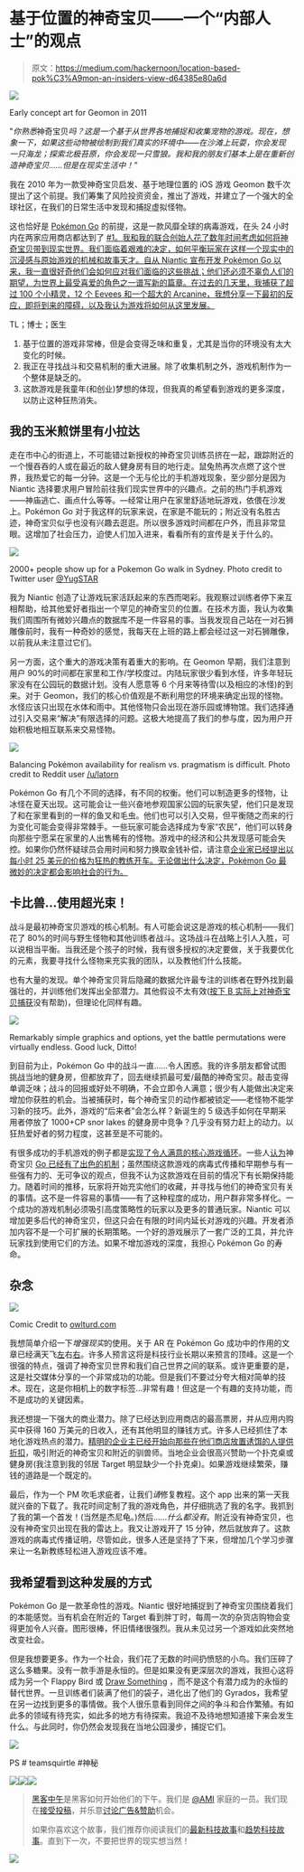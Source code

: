 # 基于位置的神奇宝贝——一个“内部人士”的观点

> 原文：<https://medium.com/hackernoon/location-based-pok%C3%A9mon-an-insiders-view-d64385e80a6d>

![](img/b824bb3de4f2eb235f52697a6e8bd6a8.png)

Early concept art for Geomon in 2011

"*你熟悉*神奇宝贝*吗？这是一个基于从世界各地捕捉和收集宠物的游戏。现在，想象一下，如果这些动物被绘制到我们真实的环境中——在沙滩上玩耍，你会发现一只海龙；探索北极苔原，你会发现一只雪狼。我和我的朋友们基本上是在重新创造神奇宝贝……但是在现实生活中！”*

我在 2010 年为一款受神奇宝贝启发、基于地理位置的 iOS 游戏 Geomon 数千次提出了这个前提。我们筹集了风险投资资金，推出了游戏，并建立了一个强大的全球社区，在我们的日常生活中发现和捕捉虚拟怪物。

这也恰好是 [Pokémon Go](http://www.pokemongo.com/en-us/) 的前提，这是一款风靡全球的病毒游戏，在头 24 小时内在两家应用商店都达到了 [#1。我和我的联合创始人花了数年时间考虑如何将神奇宝贝带到现实世界。我们面临着艰难的决定，如何平衡玩家在这样一个现实中的沉浸感与原始游戏的机械和故事天才。自从 Niantic 宣布开发 Pokémon Go 以来，我一直很好奇他们会如何应对我们面临的这些挑战；他们还必须不辜负人们的期望，为世界上最受喜爱的角色之一谱写新的篇章。在过去的几天里，我捕获了超过 100 个小精灵，12 个 Eevees 和一个超大的 Arcanine，我想分享一下最初的反应，即将到来的障碍，以及我认为游戏将如何从这里发展。](https://www.appannie.com/apps/ios/app/1094591345/)

TL；博士；医生

1.  基于位置的游戏非常棒，但是会变得乏味和重复，尤其是当你的环境没有太大变化的时候。
2.  我正在寻找战斗和交易机制的重大进展。除了收集机制之外，游戏机制作为一个整体是缺乏的。
3.  这款游戏是我童年(和创业)梦想的体现，但我真的希望看到游戏的更多深度，以防止这种狂热消失。

## 我的玉米煎饼里有小拉达

走在市中心的街道上，不可能错过新授权的神奇宝贝训练员挤在一起，跟踪附近的一个慢吞吞的人或在最近的敌人健身房有目的地行走。鼠兔热再次点燃了这个世界，我热爱它的每一分钟。这是一个无与伦比的手机游戏现象，至少部分是因为 Niantic 选择要求用户冒险前往我们现实世界中的兴趣点。之前的热门手机游戏——神庙逃亡、画点什么等等。—经常让用户在家里舒适地玩游戏，依偎在沙发上。Pokémon Go 对于我这样的玩家来说，在家是不能玩的；附近没有名胜古迹，神奇宝贝似乎也没有兴趣去逛逛。所以很多游戏时间都在户外，而且非常显眼。这增加了社会压力，迫使人们加入进来，看看所有的宣传是关于什么的。

![](img/65b5aa7f6dbb25777baecb9e3a6bfec5.png)

2000+ people show up for a Pokemon Go walk in Sydney. Photo credit to Twitter user [@YugSTAR](https://twitter.com/YugSTAR)

我为 Niantic 创造了让游戏玩家活跃起来的东西而喝彩。我观察过训练者停下来互相帮助，给其他爱好者指出一个罕见的神奇宝贝的位置。在技术方面，我认为收集我们周围所有微妙兴趣点的数据库不是一件容易的事。当我发现自己站在一对石狮雕像前时，我有一种奇妙的感觉，我每天在上班的路上都会经过这一对石狮雕像，以前我从未注意过它们。

另一方面，这个重大的游戏决策有着重大的影响。在 Geomon 早期，我们注意到用户 90%的时间都在家里和工作/学校度过。内陆玩家很少看到水怪，许多年轻玩家没有在公园玩的数据计划。没有人愿意等 6 个月来等待雪(以及相应的冰怪)的到来。对于 Geomon，我们的核心价值观是不断利用您的环境来确定出现的怪物。水怪应该只出现在水体和雨中。其他怪物只会出现在游乐园或博物馆。我们选择通过引入交易来“解决”有限选择的问题。这极大地提高了我们的参与度，因为用户开始积极地相互联系来交易怪物。

![](img/116616ded454667b00ee173e239970f7.png)

Balancing Pokémon availability for realism vs. pragmatism is difficult. Photo credit to Reddit user [/u/latorn](https://www.reddit.com/user/latorn)

Pokémon Go 有几个不同的选择，有不同的权衡。他们可以制造更多的怪物，让冰怪在夏天出现。这可能会让一些兴奋地参观国家公园的玩家失望，他们只是发现了和在家里看到的一样的鱼叉和毛虫。他们也可以引入交易，但平衡随之而来的行为变化可能会变得非常棘手。一些玩家可能会选择成为专家“农民”，他们可以转身向那些宁愿呆在家里的人出售稀有的怪物。游戏中的经济和公共发现感可能会失控。如果你仍然怀疑球员会用时间和努力换取金钱补偿，请注意[企业家已经提出以每小时 25 美元的价格为狂热的教练开车。无论做出什么决定，Pokémon Go 最微妙的决定都会影响社会的行为。](http://gizmodo.com/entrepreneurs-are-offering-uber-style-rides-for-pokemon-1783453321)

## 卡比兽…使用超光束！

战斗是最初神奇宝贝游戏的核心机制。有人可能会说这是游戏的核心机制——我们花了 80%的时间与野生怪物和其他训练者战斗。这场战斗在战略上引人入胜，可以说相当平衡。当我还是个孩子的时候，我有很多授权的决定要做，关于我要优化的元素，我要寻找什么怪物来充实我的团队，以及教他们什么技能。

也有大量的发现。单个神奇宝贝背后隐藏的数据允许最专注的训练者在野外找到最强壮的，并训练他们发挥出全部潜力。其他假设不太有效([按下 B 实际上对神奇宝贝捕获](http://kotaku.com/the-pokemon-superstition-that-will-never-die-1695615871)没有帮助)，但理论化同样有趣。

![](img/29088212d883643d4bea6bb8a7af1c4c.png)

Remarkably simple graphics and options, yet the battle permutations were virtually endless. Good luck, Ditto!

到目前为止，Pokémon Go 中的战斗一直……令人困惑。我的许多朋友都曾试图挑战当地的健身房，但都放弃了，回去继续抓最可爱/最酷的神奇宝贝。敲击变得单调乏味；战斗的回报或好处不明确，不会立即令人满意；很少有人能做出决定来增加你获胜的机会。当被捕获时，每个神奇宝贝的动作都被锁定——老怪物不能学习新的技巧。此外，游戏的“后来者”会怎么样？新诞生的 5 级选手如何在早期采用者停放了 1000+CP snor lakes 的健身房中竞争？几乎没有努力赶上的动力。以狂热爱好者的努力程度，这甚至是不可能的。

有很多成功的手机游戏的例子都是[实现了令人满意的核心游戏循环](http://askagamedev.tumblr.com/post/101776602061/progression-or-skill-tree-systems-the-type-you)。一些人[认为](https://techcrunch.com/2016/07/11/the-brilliant-mechanics-of-pokemon-go/)神奇宝贝 [Go 已经有了出色的机制](https://techcrunch.com/2016/07/11/the-brilliant-mechanics-of-pokemon-go/)；虽然围绕这款游戏的病毒式传播和早期参与有一些强有力的、无可争议的观点，但我不认为这款游戏在目前的情况下有长期保持能力。随着时间的推移，玩家将开始充实他们的收藏，并寻找与他们的神奇宝贝有关的事情。这不是一件容易的事情——有了这种程度的成功，用户群非常多样化。一个成功的游戏机制必须吸引高度策略性的玩家以及更多的普通玩家。Niantic 可以增加更多后代的神奇宝贝，但这只会在有限的时间内延长对游戏的兴趣。开发者添加内容不是一个可扩展的长期策略。一个好的游戏展示了一套广泛的工具，并允许玩家找到使用它们的方法。如果不增加游戏的深度，我担心 Pokémon Go 的寿命。

## 杂念

![](img/c5a0684a792a6f20a2aa1d531919554b.png)

Comic Credit to [owlturd.com](http://owlturd.com/post/147090507219/we-have-arrived-image-twitter-facebook#notes)

我想简单介绍一下*增强现实*的使用。关于 AR 在 Pokémon Go 成功中的作用的文章已经满天飞[左](https://www.engadget.com/2016/07/12/pokemon-go-augmented-reality/)右[右](http://venturebeat.com/2016/07/12/pokemon-go-proves-investors-were-clueless-about-augmented-reality/)。许多人预言这将是科技行业长期以来预言的顶峰。这是一个很强的特点，强调了神奇宝贝世界和我们自己世界之间的联系。或许更重要的是，这是社交媒体分享的一个非常成功的功能。但是我们不要过分夸大相对简单的技术。现在，这是你相机上的数字标签…非常有趣！但这是一个有趣的支持功能，而不是成功的关键因素。

我还想提一下强大的商业潜力。除了已经达到应用商店的最高票房，并从应用内购买中获得 160 万美元的日收入，还有其他明显的赚钱方式。许多人已经抓住了本地化游戏热点的潜力。[精明的企业主已经开始向那些在他们商店放置诱饵的人提供折扣](https://www.reddit.com/r/pokemongo/comments/4sd0hm/this_is_quickly_becoming_the_trend_downtown/)，吸引附近的神奇宝贝和附近的驯兽师。当地企业会很高兴赞助一个扑克桌或健身房(我注意到我的邻居 Target 明显缺少一个扑克桌)。如果游戏继续繁荣，赚钱的道路是一个既定的。

最后，作为一个 PM 吹毛求疵者，让我们*请*修复教程。这个 app 出来的第一天我就兴奋的下载了。我花时间定制了我的游戏角色，并仔细挑选了我的名字。我抓到了我的第一个首发！(当然是杰尼龟。)然后……*什么都没有*。附近没有神奇宝贝，也没有神奇宝贝出现在我的雷达上。我又让游戏开了 15 分钟，然后就放弃了。这款游戏的病毒式传播证明，尽管如此，很多人还是坚持了下来，但增加几个学习步骤来让一名新教练轻松进入游戏应该不难。

## 我希望看到这种发展的方式

Pokémon Go 是一款革命性的游戏。Niantic 很好地捕捉到了神奇宝贝围绕着我们的本能感觉。当有机会在附近的 Target 看到胖丁时，每周一次的杂货店购物会变得更加令人兴奋。图形很棒，怀旧情绪很强烈。我从未见过另一个游戏如此突然地改变社会。

但是我想要更多。作为一个社会，我们花了无数的时间扔愤怒的小鸟。我们压碎了这么多糖果。没有一款手游是永恒的。但是如果没有更深层次的游戏，我担心这将成为另一个 Flappy Bird 或 [Draw Something](http://www.recode.net/2016/7/13/12176474/pokemon-go-bandwagon-fad-games-draw-something-candy-crush) ，而不是这个有潜力成为的永恒的替代世界。一旦训练者们装满了他们的袋子，进化出了他们的 Gyrados，我希望在另一边找到更多的事情做。我个人很乐意看到同伴之间的争斗和合作繁殖。有如此多的领域有待充实，如此多的地方有待探索。我迫不及待地想知道接下来会发生什么。与此同时，你仍然会发现我在当地公园漫步，捕捉它们。

![](img/0e3ffc323c514925c561f1650a1f3b86.png)

PS # teamsquirtle #神秘

[![](img/50ef4044ecd4e250b5d50f368b775d38.png)](http://bit.ly/HackernoonFB)[![](img/979d9a46439d5aebbdcdca574e21dc81.png)](https://goo.gl/k7XYbx)[![](img/2930ba6bd2c12218fdbbf7e02c8746ff.png)](https://goo.gl/4ofytp)

> [黑客中午](http://bit.ly/Hackernoon)是黑客如何开始他们的下午。我们是 [@AMI](http://bit.ly/atAMIatAMI) 家庭的一员。我们现在[接受投稿](http://bit.ly/hackernoonsubmission)，并乐意[讨论广告&赞助](mailto:partners@amipublications.com)机会。
> 
> 如果你喜欢这个故事，我们推荐你阅读我们的[最新科技故事](http://bit.ly/hackernoonlatestt)和[趋势科技故事](https://hackernoon.com/trending)。直到下一次，不要把世界的现实想当然！

[![](img/be0ca55ba73a573dce11effb2ee80d56.png)](https://goo.gl/Ahtev1)